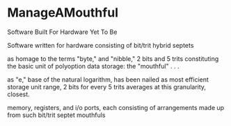 # ManageAMouthful
Software Built For Hardware Yet To Be



Software written for hardware consisting of bit/trit hybrid septets

as homage to the terms "byte," and "nibble," 2 bits and 5 trits constituting the basic unit of polyoption data storage: the "mouthful" . . .

as "e," base of the natural logarithm, has been nailed as most efficient storage unit range, 2 bits for every 5 trits averages at this granularity, closest.

memory, registers, and i/o ports, each consisting of arrangements made up from such bit/trit septet mouthfuls

